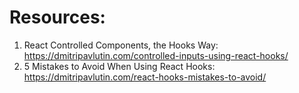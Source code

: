 # Resources:

1. React Controlled Components, the Hooks Way: https://dmitripavlutin.com/controlled-inputs-using-react-hooks/
2. 5 Mistakes to Avoid When Using React Hooks: https://dmitripavlutin.com/react-hooks-mistakes-to-avoid/
